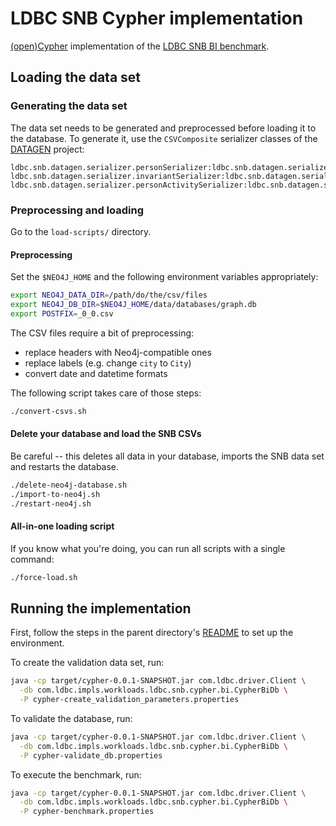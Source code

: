 # LDBC SNB Cypher implementation

[(open)Cypher](http://www.opencypher.org/) implementation of the [LDBC SNB BI benchmark](https://github.com/ldbc/ldbc_snb_docs).

## Loading the data set

### Generating the data set

The data set needs to be generated and preprocessed before loading it to the database. To generate it, use the `CSVComposite` serializer classes of the [DATAGEN](https://github.com/ldbc/ldbc_snb_datagen/) project:

```
ldbc.snb.datagen.serializer.personSerializer:ldbc.snb.datagen.serializer.snb.interactive.CSVCompositePersonSerializer
ldbc.snb.datagen.serializer.invariantSerializer:ldbc.snb.datagen.serializer.snb.interactive.CSVCompositeInvariantSerializer
ldbc.snb.datagen.serializer.personActivitySerializer:ldbc.snb.datagen.serializer.snb.interactive.CSVCompositePersonActivitySerializer
```

### Preprocessing and loading

Go to the `load-scripts/` directory.

#### Preprocessing

Set the `$NEO4J_HOME` and the following environment variables appropriately:

```bash
export NEO4J_DATA_DIR=/path/do/the/csv/files
export NEO4J_DB_DIR=$NEO4J_HOME/data/databases/graph.db
export POSTFIX=_0_0.csv
```

The CSV files require a bit of preprocessing:

* replace headers with Neo4j-compatible ones
* replace labels (e.g. change `city` to `City`)
* convert date and datetime formats

The following script takes care of those steps:

```bash
./convert-csvs.sh
```

#### Delete your database and load the SNB CSVs

Be careful -- this deletes all data in your database, imports the SNB data set and restarts the database.

```bash
./delete-neo4j-database.sh
./import-to-neo4j.sh
./restart-neo4j.sh
```

#### All-in-one loading script

If you know what you're doing, you can run all scripts with a single command:

```bash
./force-load.sh
```

## Running the implementation

First, follow the steps in the parent directory's [README](../README.md) to set up the environment.

To create the validation data set, run:

```bash
java -cp target/cypher-0.0.1-SNAPSHOT.jar com.ldbc.driver.Client \
  -db com.ldbc.impls.workloads.ldbc.snb.cypher.bi.CypherBiDb \
  -P cypher-create_validation_parameters.properties
```

To validate the database, run:

```bash
java -cp target/cypher-0.0.1-SNAPSHOT.jar com.ldbc.driver.Client \
  -db com.ldbc.impls.workloads.ldbc.snb.cypher.bi.CypherBiDb \
  -P cypher-validate_db.properties
```

To execute the benchmark, run:

```bash
java -cp target/cypher-0.0.1-SNAPSHOT.jar com.ldbc.driver.Client \
  -db com.ldbc.impls.workloads.ldbc.snb.cypher.bi.CypherBiDb \
  -P cypher-benchmark.properties
```
